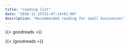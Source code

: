 ```yaml
---
title: "reading list"
date: "2016-11-15T21:47:14+01:00"
description: "Recommended reading for small businesses"
---
```


{{< goodreads >}}<p></p>{{< /goodreads >}}

